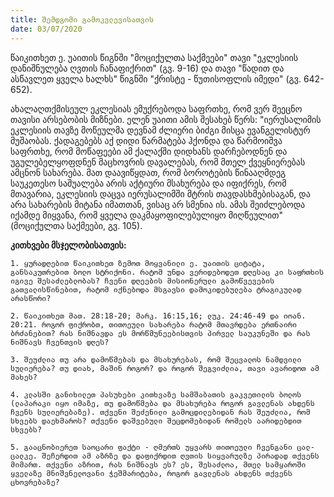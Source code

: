 ```yaml
---
title: შემდგომი გამოკვლევისათვის
date: 03/07/2020
---
```


წაიკითხეთ ე. უაითის წიგნში "მოციქულთა საქმეები" თავი "ეკლესიის დანიშნულება ღვთის ჩანაფიქრით" (გვ. 9-16) და თავი "წადით და ასწავლეთ ყველა ხალხს" წიგნში "ქრისტე - წუთისოფლის იმედი" (გვ. 642-652).

ახალაღთქმისეულ ეკლესიას ემუქრებოდა საფრთხე, რომ ვერ შეეცნო თავისი არსებობის მიზნები. ელენ უაითი ამის შესახებ წერს: "იერუსალიმის ეკლესიის თავზე მოწეულმა დევნამ ძლიერი ბიძგი მისცა ევანგელისტურ მუშაობას. ქადაგებებს აქ დიდი წარმატება ჰქონდა და წარმოიშვა საფრთხე, რომ მოწაფეები ამ ქალაქში დიდხანს დარჩებოდნენ და უგულებელყოფდნენ მაცხოვრის დავალებას, რომ მთელ ქვეყნიერებას ამცნონ სახარება. მათ დაავიწყდათ, რომ ბოროტების წინააღმდეგ საუკეთესო საშუალება არის აქტიური მსახურება და იფიქრეს, რომ მთავარია, ეკლესიის დაცვა იერუსალიმში მტრის თავდასხმებისაგან, და არა სახარების მიტანა იმათთან, ვისაც არ სმენია ის. ამას შეიძლებოდა იქამდე მიყვანა, რომ ყველა დაკმაყოფილებულიყო მიღწეულით" (მოციქულთა საქმეები, გვ. 105).

**კითხვები მსჯელობისათვის:**

`1. ყურადღებით წაიკითხეთ ზემოთ მოყვანილი ე. უაითის ციტატა, განსაკუთრებით ბოლო სტრიქონი. რატომ უნდა ვერიდებოდეთ დღესაც კი საფრთხის იგივე შესაძლებლობას? ჩვენი დღეების მისიონერული გამოწვევების გათვალისწინებით, რატომ იქნებოდა მსგავსი დამოკიდებულება ტრაგიკულად არასწორი?`

`2. წაიკითხეთ მათ. 28:18-20; მარკ. 16:15,16; ლუკ. 24:46-49 და იოან. 20:21. როგორ ფიქრობთ, თითოეული სახარება რატომ მთავრდება ერთნაირი ბრძანებით? რას ნიშნავდა ეს მორწმუნეებისთვის პირველ საუკუნეში და რას ნიშნავს ჩვენთვის დღეს?`

`3. შეუძლია თუ არა დამოწმებას და მსახურებას, რომ შეცვალოს ნამდვილი სულიერება? თუ დიახ, მაშინ როგორ? და როგორ შეგვიძლია, თავი ავარიდოთ ამ მახეს?`

`4. კლასში განიხილეთ პასუხები კითხვაზე სამშაბათის გაკვეთილის ბოლოს (ლაპარაკი იყო იმაზე, თუ დამოწმება და მსახურება როგორ გავლენას ახდენს ჩვენს სულიერებაზე). თქვენი შეძენილი გამოცდილებიდან რას შეუძლია, რომ სხვებს დაეხმაროს? თქვენი დაშვებული შეცდომებიდან რომელს აარიდებდით სხვებს?`

`5. გააცნობიერეთ საოცარი ფაქტი - ღმერთს უყვარს თითოეული ჩვენგანი ცალ-ცალკე. შეჩერდით ამ აზრზე და დაფიქრდით ღვთის სიყვარულზე პირადად თქვენს მიმართ. თქვენი აზრით, რას ნიშნავს ეს? ეს, შესაძლოა, მთელ სამყაროში ყველაზე მნიშვნელოვანი ჭეშმარიტება, როგორ გავლენას ახდენს თქვენს ცხოვრებაზე?`